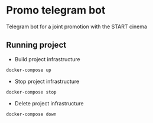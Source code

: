 # Promo telegram bot
Telegram bot for a joint promotion with the START cinema

## Running project

- Build project infrastructure
```sh
docker-compose up
```

- Stop project infrastructure
```sh
docker-compose stop
```

- Delete project infrastructure
```sh
docker-compose down
```
